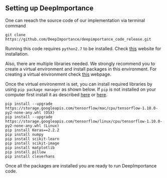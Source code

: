 ## Setting up DeepImportance

One can reeach the source code of our implementation via terminal command

    git clone https://github.com/DeepImportance/deepimportance_code_release.git

Running this code requires `python2.7` to be installed. Check [this](https://www.python.org/downloads/)
website for installation.

Also, there are multiple libraries needed. We strongly recommend you to create
a virtual environment and install packages in this environment.
For creating a virtual environment check
[this](https://packaging.python.org/guides/installing-using-pip-and-virtual-environments/)
webpage.

Once the virtual environemnt is set, you can install required libraries by using
`pip package manager` as shown below. If `pip` is not installed on your
computer first install it as described
[here](https://packaging.python.org/guides/installing-using-pip-and-virtual-environments/)
or [here](https://pip.pypa.io/en/stable/installing/).

    pip install --upgrade https://storage.googleapis.com/tensorflow/mac/cpu/tensorflow-1.10.0-py2-none-any.whl (OSX) 
    pip install --upgrade https://storage.googleapis.com/tensorflow/linux/cpu/tensorflow-1.10.0-py2-none-any.whl (Linux) 
    pip install Keras==2.2.2
    pip install numpy
    pip install scikit-learn
    pip install scikit-image
    pip install matplotlib
    pip install pillow
    pip install cleverhans

Once all the packages are installed you are ready to run DeepImportance code.
